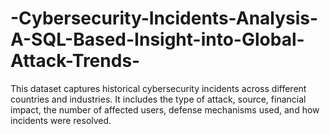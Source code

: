 # -Cybersecurity-Incidents-Analysis-A-SQL-Based-Insight-into-Global-Attack-Trends-
This dataset captures historical cybersecurity incidents across different countries and industries. It includes the type of attack, source, financial impact, the number of affected users, defense mechanisms used, and how incidents were resolved.
